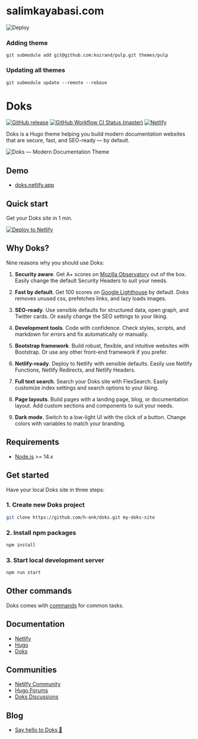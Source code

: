 # salimkayabasi.com

![Deploy](https://github.com/salimkayabasi/salimkayabasi.com/workflows/Deploy/badge.svg)


### Adding theme
```
git submodule add git@github.com:koirand/pulp.git themes/pulp
```
### Updating all themes
```
git submodule update --remote --rebase
```


# Doks

[![GitHub release](https://img.shields.io/github/release/h-enk/doks.svg?style=flat-square)](https://github.com/h-enk/doks/releases)
[![GitHub Workflow CI Status (master)](https://img.shields.io/github/workflow/status/h-enk/doks/CI/master?style=flat-square)](https://github.com/h-enk/doks/actions?query=workflow%3ACI)
[![Netlify](https://img.shields.io/netlify/895a161c-86be-48a2-8c57-a8c5d68cd1a4?style=flat-square)](https://doks.netlify.com/)

Doks is a Hugo theme helping you build modern documentation websites that are secure, fast, and SEO-ready — by default.

![Doks — Modern Documentation Theme](https://raw.githubusercontent.com/h-enk/doks/master/images/tn.png)

## Demo

- [doks.netlify.app](https://doks.netlify.app/)

## Quick start

Get your Doks site in 1 min.

[![Deploy to Netlify](https://www.netlify.com/img/deploy/button.svg)](https://app.netlify.com/start/deploy?repository=https://github.com/h-enk/doks)

## Why Doks?

Nine reasons why you should use Doks:

1. __Security aware__. Get A+ scores on [Mozilla Observatory](https://observatory.mozilla.org/analyze/doks.netlify.app) out of the box. Easily change the default Security Headers to suit your needs.

2. __Fast by default__. Get 100 scores on [Google Lighthouse](https://googlechrome.github.io/lighthouse/viewer/?gist=7731347bb8ce999eff7428a8e763b637) by default. Doks removes unused css, prefetches links, and lazy loads images.

3. __SEO-ready__. Use sensible defaults for structured data, open graph, and Twitter cards. Or easily change the SEO settings to your liking.

4. __Development tools__. Code with confidence. Check styles, scripts, and markdown for errors and fix automatically or manually.

5. __Bootstrap framework__. Build robust, flexible, and intuitive websites with Bootstrap. Or use any other front-end framework if you prefer.

6. __Netlify-ready__. Deploy to Netlify with sensible defaults. Easily use Netlify Functions, Netlify Redirects, and Netlify Headers.

7. __Full text search__. Search your Doks site with FlexSearch. Easily customize index settings and search options to your liking.

8. __Page layouts__. Build pages with a landing page, blog, or documentation layout. Add custom sections and components to suit your needs.

9. __Dark mode__. Switch to a low-light UI with the click of a button. Change colors with variables to match your branding.

## Requirements

- [Node.js](https://nodejs.org/) >= 14.x

## Get started

Have your local Doks site in three steps:

### 1. Create new Doks project

```bash
git clone https://github.com/h-enk/doks.git my-doks-site
```

### 2. Install npm packages

```bash
npm install
```

### 3. Start local development server

```bash
npm run start
```

## Other commands

Doks comes with [commands](https://getdoks.org/docs/prologue/commands/) for common tasks.

## Documentation

- [Netlify](https://docs.netlify.com/)
- [Hugo](https://gohugo.io/documentation/)
- [Doks](https://getdoks.org/)

## Communities

- [Netlify Community](https://community.netlify.com/)
- [Hugo Forums](https://discourse.gohugo.io/)
- [Doks Discussions](https://github.com/h-enk/doks/discussions)

## Blog
<!--START_SECTION:feed-->
* [Say hello to Doks 👋](https:&#x2F;&#x2F;getdoks.org&#x2F;blog&#x2F;say-hello-to-doks&#x2F;)
<!--END_SECTION:feed-->
